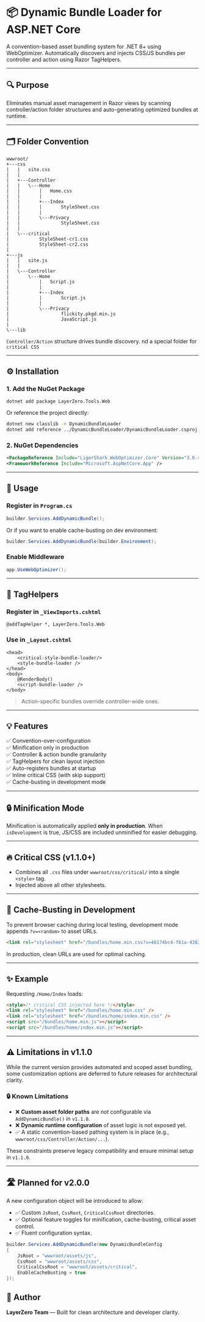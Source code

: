 ﻿# 📦 Dynamic Bundle Loader for ASP.NET Core

A convention-based asset bundling system for .NET 8+ using WebOptimizer. Automatically discovers and injects CSS/JS bundles per controller and action using Razor TagHelpers.

---

## 🔍 Purpose

Eliminates manual asset management in Razor views by scanning controller/action folder structures and auto-generating optimized bundles at runtime.

---

## 🗂 Folder Convention

```
wwwroot/
+---css
|   |   site.css
|   |   
|   +---Controller
|   |   \---Home
|   |       |   Home.css
|   |       |   
|   |       +---Index
|   |       |       StyleSheet.css
|   |       |       
|   |       \---Privacy
|   |               StyleSheet.css
|   |               
|   \---critical
|           StyleSheet-cr1.css
|           StyleSheet-cr2.css
|           
+---js
|   |   site.js
|   |   
|   \---Controller
|       \---Home
|           |   Script.js
|           |   
|           +---Index
|           |       Script.js
|           |       
|           \---Privacy
|                   flickity.pkgd.min.js
|                   JavaScript.js
|                   
\---lib
```

`Controller/Action` structure drives bundle discovery. nd a special folder for `critical CSS`


---

## ⚙️ Installation

### 1. Add the NuGet Package

```
dotnet add package LayerZero.Tools.Web
```

Or reference the project directly:

```bash
dotnet new classlib -n DynamicBundleLoader
dotnet add reference ../DynamicBundleLoader/DynamicBundleLoader.csproj
```

### 2. NuGet Dependencies

```xml
<PackageReference Include="LigerShark.WebOptimizer.Core" Version="3.0.456" />
<FrameworkReference Include="Microsoft.AspNetCore.App" />
```

---

## 🚀 Usage

### Register in `Program.cs`

```csharp
builder.Services.AddDynamicBundle();
```

Or if you want to enable cache-busting on dev environment:

```csharp
builder.Services.AddDynamicBundle(builder.Environment);
```


### Enable Middleware

```csharp
app.UseWebOptimizer();
```

---

## 🧠 TagHelpers

### Register in `_ViewImports.cshtml`

```cshtml
@addTagHelper *, LayerZero.Tools.Web
```

### Use in `_Layout.cshtml`

```cshtml
<head>
    <critical-style-bundle-loader/>
    <style-bundle-loader />
</head>
<body>
    @RenderBody()
    <script-bundle-loader />
</body>
```

> Action-specific bundles override controller-wide ones.

---

## 💡 Features

✅ Convention-over-configuration  
✅ Minification only in production  
✅ Controller & action bundle granularity  
✅ TagHelpers for clean layout injection  
✅ Auto-registers bundles at startup   
✅ Inline critical CSS (with skip support)  
✅ Cache-busting in development mode

---

## 🔒 Minification Mode

Minification is automatically applied **only in production**. When `isDevelopment` is true, JS/CSS are included unminified for easier debugging.

---

## 🔥 Critical CSS (v1.1.0+)

- Combines all `.css` files under `wwwroot/css/critical/` into a single `<style>` tag.
- Injected above all other stylesheets.

---

## 🚫 Cache-Busting in Development

To prevent browser caching during local testing, development mode appends `?v=<random>` to asset URLs.

```html
<link rel="stylesheet" href="/bundles/home.min.css?v=46174bc4-f61a-4382-a733-81ffe8c73074" />
```

In production, clean URLs are used for optimal caching.

---

## ✨ Example

Requesting `/Home/Index` loads:

```html
<style>/* critical CSS injected here */</style>
<link rel="stylesheet" href="/bundles/home.min.css" />
<link rel="stylesheet" href="/bundles/home/index.min.css" />
<script src="/bundles/home.min.js"></script>
<script src="/bundles/home/index.min.js"></script>
```


---

## ⚠️ Limitations in v1.1.0

While the current version provides automated and scoped asset bundling, some customization options are deferred to future releases for architectural clarity.

### 🔒 Known Limitations

- ❌ **Custom asset folder paths** are *not* configurable via `AddDynamicBundle()` in `v1.1.0`.
- ❌ **Dynamic runtime configuration** of asset logic is not exposed yet.
- ✅ A static convention-based pathing system is in place (e.g., `wwwroot/css/Controller/Action/...`).

These constraints preserve legacy compatibility and ensure minimal setup in `v1.1.0`.

---

## 🛣 Planned for v2.0.0

A new configuration object will be introduced to allow:

- ✅ Custom `JsRoot`, `CssRoot`, `CriticalCssRoot` directories.
- ✅ Optional feature toggles for minification, cache-busting, critical asset control.
- ✅ Fluent configuration syntax.

```csharp
builder.Services.AddDynamicBundle(new DynamicBundleConfig
{
    JsRoot = "wwwroot/assets/js",
    CssRoot = "wwwroot/assets/css",
    CriticalCssRoot = "wwwroot/assets/critical",
    EnableCacheBusting = true
});

```

## 👤 Author

**LayerZero Team** — Built for clean architecture and developer clarity.
